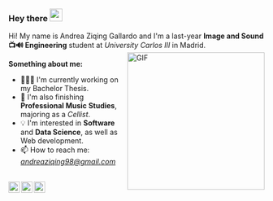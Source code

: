 ### Hey there <img src="https://media.giphy.com/media/hvRJCLFzcasrR4ia7z/giphy.gif" width="25px">

Hi! My name is Andrea Ziqing Gallardo and I'm a last-year **Image and Sound 📺🔊 Engineering** student at *University Carlos III* in Madrid.
<img align="right" alt="GIF" src="https://image.freepik.com/vector-gratis/chica-portatil-silla-concepto-independiente-o-estudio_113065-289.jpg" width="270" height="270" />

**Something about me:**

- 👩🏻‍💻 I'm currently working on my Bachelor Thesis.
- 🎻 I'm also finishing **Professional Music Studies**, majoring as a *Cellist*.
- 💡 I'm interested in **Software** and **Data Science**, as well as Web development.
- 📫 How to reach me: *andreaziqing98@gmail.com*

<br />

<a href="https://www.linkedin.com/in/andrezg98/">
  <img align="left" alt="Andrea's LinkedIN" width="22px" src="https://raw.githubusercontent.com/peterthehan/peterthehan/master/assets/linkedin.svg" />
</a>

<a href="https://www.kaggle.com/andreagallardo">
  <img align="left" alt="Andrea's Kaggle" width="22px" src="https://symbols.getvecta.com/stencil_86/5_kaggle-icon.bc8851495f.svg" />
</a>

<a href="https://open.spotify.com/user/andreaziqing?si=TARFI6zVQragWtegX3Wt0g">
  <img align="left" alt="Andrea's Spotify" width="22px" src="https://raw.githubusercontent.com/peterthehan/peterthehan/master/assets/spotify.svg" />
</a>
